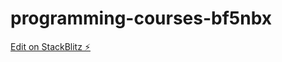 # programming-courses-bf5nbx

[Edit on StackBlitz ⚡️](https://stackblitz.com/edit/programming-courses-bf5nbx)